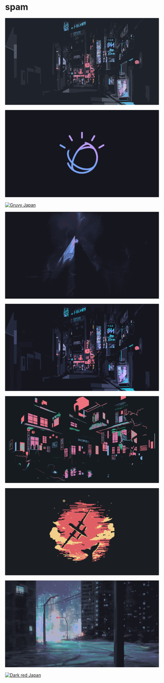 # spam

<a href="car.png"><img alt="car" src="car.png"></a>

<a href="ibm.jpg"><img alt="ibm" src="ibm.jpg"></a>

<a href="Gruvy Japan.png"><img alt="Gruvy Japan" src="Gruvy Japan.png"></a>

<a href="destiny.png"><img alt="destiny" src="destiny.png"></a>

<a href="street.png"><img alt="street" src="street.png"></a>

<a href="output-1659943991.png"><img alt="output-1659943991" src="output-1659943991.png"></a>

<a href="conv-PixelSundown.png"><img alt="conv-PixelSundown" src="conv-PixelSundown.png"></a>

<a href="city-scape.png"><img alt="city-scape" src="city-scape.png"></a>

<a href="Dark red Japan.png"><img alt="Dark red Japan" src="Dark red Japan.png"></a>

